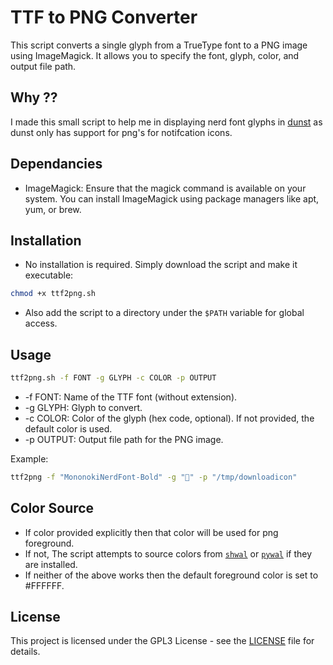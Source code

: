 # TTF to PNG Converter

This script converts a single glyph from a TrueType font to a PNG image using ImageMagick. It allows you to specify the font, glyph, color, and output file path.

## Why ??

I made this small script to help me in displaying nerd font glyphs in [dunst](https://github.com/dunst-project/dunst) as dunst only has support for png's for notifcation icons.

## Dependancies

- ImageMagick: Ensure that the magick command is available on your system. You can install ImageMagick using package managers like apt, yum, or brew.

## Installation

- No installation is required. Simply download the script and make it executable:

``` bash
chmod +x ttf2png.sh
```

- Also add the script to a directory under the `$PATH` variable for global access.

## Usage

``` bash
ttf2png.sh -f FONT -g GLYPH -c COLOR -p OUTPUT
```
- -f FONT: Name of the TTF font (without extension).
- -g GLYPH: Glyph to convert.
- -c COLOR: Color of the glyph (hex code, optional). If not provided, the default color is used.
- -p OUTPUT: Output file path for the PNG image.

Example:

``` bash
ttf2png -f "MononokiNerdFont-Bold" -g "󰦗" -p "/tmp/downloadicon"
```

## Color Source

- If color provided explicitly then that color will be used for png foreground.  
- If not, The script attempts to source colors from [`shwal`](https://github.com/tmpstpdwn/Shwal) or [`pywal`](https://github.com/dylanaraps/pywal) if they are installed.
- If neither of the above works then the default foreground color is set to #FFFFFF.

## License

This project is licensed under the GPL3 License - see the [LICENSE](LICENSE) file for details.
